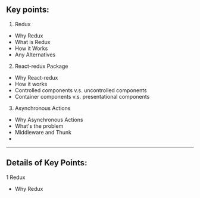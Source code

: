 ## Key points:

1. Redux
  - Why Redux
  - What is Redux
  - How it Works
  - Any Alternatives

2. React-redux Package
  - Why React-redux
  - How it works
  - Controlled components v.s. uncontrolled components
  - Container components v.s. presentational components

3. Asynchronous Actions
  - Why Asynchronous Actions
  - What's the problem
  - Middleware and Thunk
  -
---

## Details of Key Points:

1 Redux
  - Why Redux

